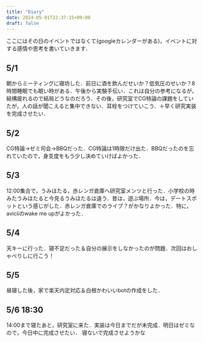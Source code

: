 ```yaml
---
title: "Diary"
date: 2024-05-01T22:37:15+09:00
draft: false
---
```


ここにはその日のイベントではなくて(googleカレンダーがある)，イベントに対する感情や思考を書いていきます．

## 5/1
朝からミーティングに寝坊した．前日に酒を飲んだせいか？低気圧のせいか？8時間睡眠でも眠い時がある．午後から実験手伝い．これは自分の参考になるが，結構疲れるので結局どうなのだろう．その後，研究室でCG特論の課題をしていたが，人の話が聞こえると集中できない．耳栓をつけていこう．＋早く研究実装を完成させたい．

## 5/2
CG特論→ゼミ司会→BBQだった．CG特論は1時限だけ出た．BBQだったのを忘れていたので，身支度をもう少し決めていけばよかった．

## 5/3
12:00集合で，うみほたる，赤レンガ倉庫へ研究室メンツと行った．小学校の時みたうみほたると今見るうみほたるは違う．昔は，遊ぶ場所．今は，デートスポットという感じがした．赤レンガ倉庫でのライブ？がかなりよかった．特に，aviciiのwake me upがよかった．

## 5/4
天キーに行った．寝不足だった＆自分の展示をしなかったのが問題．次回はおしゃべりしに行こう！

## 5/5
昼寝した後，家で楽天内定対応＆白根かわいいbotの作成をした．

## 5/6 18:30
14:00まで寝たあと，研究室に来た．実装は今日までだが未完成．明日はゼミなので，今日中に完成させたい．
寝ないで完成させようかな


